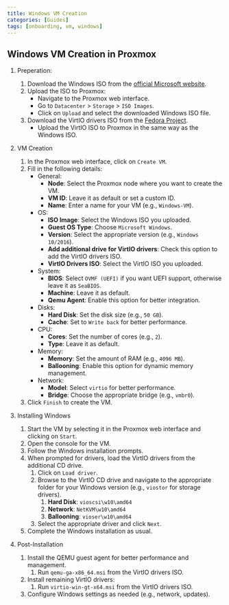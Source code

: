 ```yaml
---
title: Windows VM Creation
categories: [Guides]
tags: [onboarding, vm, windows]
---
```


## Windows VM Creation in Proxmox

1. Preperation:
   1. Download the Windows ISO from the [official Microsoft website](https://www.microsoft.com/software-download/windows10ISO).
   2. Upload the ISO to Proxmox:
      - Navigate to the Proxmox web interface.
      - Go to `Datacenter` > `Storage` > `ISO Images`.
      - Click on `Upload` and select the downloaded Windows ISO file.
   3. Download the VirtIO drivers ISO from the [Fedora Project](https://fedorapeople.org/groups/virt/virtio-win/direct-downloads/stable-virtio/).
      - Upload the VirtIO ISO to Proxmox in the same way as the Windows ISO.

2. VM Creation
   1. In the Proxmox web interface, click on `Create VM`.
   2. Fill in the following details:
        - General:
           - **Node**: Select the Proxmox node where you want to create the VM.
           - **VM ID**: Leave it as default or set a custom ID.
           - **Name**: Enter a name for your VM (e.g., `Windows-VM`).
        - OS:
           - **ISO Image**: Select the Windows ISO you uploaded.
           - **Guest OS Type**: Choose `Microsoft Windows`.
           - **Version**: Select the appropriate version (e.g., `Windows 10/2016`).
           - **Add additional drive for VirtIO drivers**: Check this option to add the VirtIO drivers ISO.
           - **VirtIO Drivers ISO**: Select the VirtIO ISO you uploaded.
        - System:
           - **BIOS**: Select `OVMF (UEFI)` if you want UEFI support, otherwise leave it as `SeaBIOS`.
           - **Machine**: Leave it as default.
           - **Qemu Agent**: Enable this option for better integration.
        - Disks:
           - **Hard Disk**: Set the disk size (e.g., `50 GB`).
           - **Cache**: Set to `Write back` for better performance.
        - CPU:
           - **Cores**: Set the number of cores (e.g., `2`).
           - **Type**: Leave it as default.
        - Memory:
           - **Memory**: Set the amount of RAM (e.g., `4096 MB`).
           - **Ballooning**: Enable this option for dynamic memory management.
        - Network:
           - **Model**: Select `virtio` for better performance.
           - **Bridge**: Choose the appropriate bridge (e.g., `vmbr0`).
   3. Click `Finish` to create the VM.

3. Installing Windows
    1. Start the VM by selecting it in the Proxmox web interface and clicking on `Start`.
    2. Open the console for the VM.
    3. Follow the Windows installation prompts.
    4. When prompted for drivers, load the VirtIO drivers from the additional CD drive.
       1. Click on `Load driver`.
       2. Browse to the VirtIO CD drive and navigate to the appropriate folder for your Windows version (e.g., `viostor` for storage drivers).
          1. **Hard Disk**: `vioscsi\w10\amd64`
          2. **Network**: `NetKVM\w10\amd64`
          3. **Ballooning**: `vioser\w10\amd64`
       3. Select the appropriate driver and click `Next`.
    5. Complete the Windows installation as usual.

4. Post-Installation
    1. Install the QEMU guest agent for better performance and management.
       1. Run `qemu-ga-x86_64.msi` from the VirtIO drivers ISO.
    2. Install remaining VirtIO drivers:
       1. Run `virtio-win-gt-x64.msi` from the VirtIO drivers ISO.
    3. Configure Windows settings as needed (e.g., network, updates).
